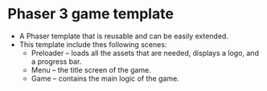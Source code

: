 # Phaser 3 game template
 * A Phaser template that is reusable and can be easily extended.
 * This template include thes following scenes:
    * Preloader – loads all the assets that are needed, displays a logo, and a progress bar.
    * Menu – the title screen of the game.
    * Game – contains the main logic of the game.
